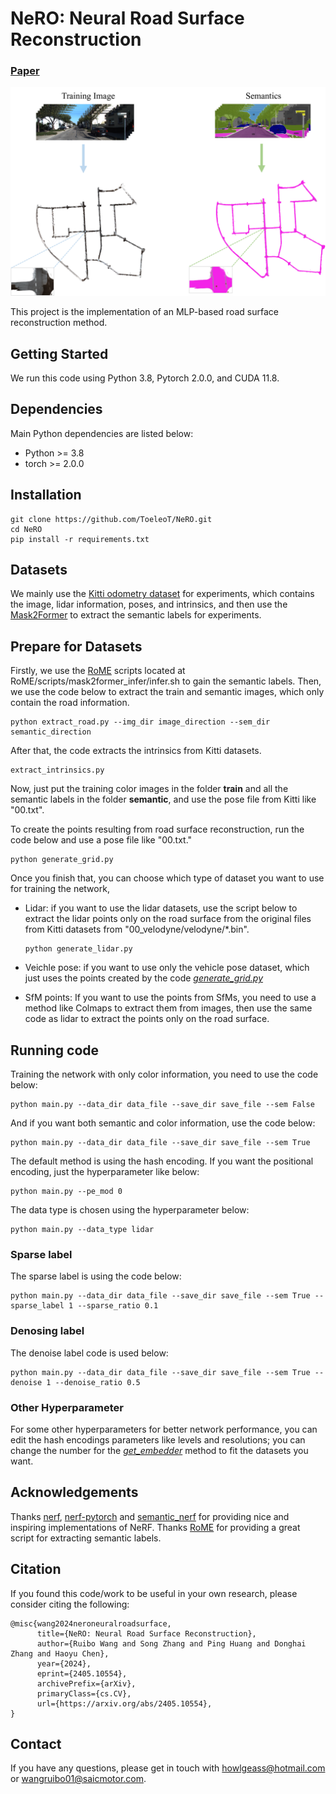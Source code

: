 # NeRO: Neural Road Surface Reconstruction

### [Paper](https://arxiv.org/abs/2405.10554)

![image](https://github.com/ToeleoT/NeRO/blob/main/imgs/road.png)

This project is the implementation of an MLP-based road surface reconstruction method.

## Getting Started

We run this code using Python 3.8, Pytorch 2.0.0, and CUDA 11.8.

## Dependencies

Main Python dependencies are listed below:

- Python >= 3.8
- torch >= 2.0.0 

## Installation

```
git clone https://github.com/ToeleoT/NeRO.git
cd NeRO
pip install -r requirements.txt
```

## Datasets

We mainly use the [Kitti odometry dataset](https://www.cvlibs.net/datasets/kitti/eval_odometry.php) for experiments, which contains the image, lidar information, poses, and intrinsics, and then use the [Mask2Former](https://github.com/facebookresearch/Mask2Former?tab=readme-ov-file) to extract the semantic labels for experiments.

## Prepare for Datasets

Firstly, we use the [RoME](https://github.com/DRosemei/RoMe) scripts located at RoME/scripts/mask2former_infer/infer.sh to gain the semantic labels. Then, we use the code below to extract the train and semantic images, which only contain the road information.

```
python extract_road.py --img_dir image_direction --sem_dir semantic_direction
```

After that, the code extracts the intrinsics from Kitti datasets.

```
extract_intrinsics.py
```

Now, just put the training color images in the folder **train** and all the semantic labels in the folder **semantic**, and use the pose file from Kitti like "00.txt". 

To create the points resulting from road surface reconstruction, run the code below and use a pose file like "00.txt."

```
python generate_grid.py
```

Once you finish that, you can choose which type of dataset you want to use for training the network, 

- Lidar: if you want to use the lidar datasets, use the script below to extract the lidar points only on the road surface from the original files from Kitti datasets from "00_velodyne/velodyne/*.bin".

  ```
  python generate_lidar.py
  ```

- Veichle pose: if you want to use only the vehicle pose dataset, which just uses the points created by the code *<u>generate_grid.py</u>*

- SfM points: If you want to use the points from SfMs, you need to use a method like Colmaps to extract them from images, then use the same code as lidar to extract the points only on the road surface.

## Running code

Training the network with only color information, you need to use the code below:

```
python main.py --data_dir data_file --save_dir save_file --sem False
```

And if you want both semantic and color information, use the code below:

```
python main.py --data_dir data_file --save_dir save_file --sem True
```

The default method is using the hash encoding. If you want the positional encoding, just the hyperparameter like below:

```
python main.py --pe_mod 0
```

The data type is chosen using the hyperparameter below:

```
python main.py --data_type lidar
```

### Sparse label

The sparse label is using the code below:

```
python main.py --data_dir data_file --save_dir save_file --sem True --sparse_label 1 --sparse_ratio 0.1
```

### Denosing label

The denoise label code is used below:

```
python main.py --data_dir data_file --save_dir save_file --sem True --denoise 1 --denoise_ratio 0.5
```

### Other Hyperparameter

For some other hyperparameters for better network performance, you can edit the hash encodings parameters like levels and resolutions; you can change the number for the *<u>get_embedder</u>* method to fit the datasets you want.

## Acknowledgements

Thanks [nerf](https://github.com/bmild/nerf), [nerf-pytorch](https://github.com/yenchenlin/nerf-pytorch) and [semantic_nerf](https://github.com/Harry-Zhi/semantic_nerf) for providing nice and inspiring implementations of NeRF. Thanks [RoME](https://github.com/DRosemei/RoMe) for providing a great script for extracting semantic labels.

## Citation

If you found this code/work to be useful in your own research, please consider citing the following:

```
@misc{wang2024neroneuralroadsurface,
      title={NeRO: Neural Road Surface Reconstruction}, 
      author={Ruibo Wang and Song Zhang and Ping Huang and Donghai Zhang and Haoyu Chen},
      year={2024},
      eprint={2405.10554},
      archivePrefix={arXiv},
      primaryClass={cs.CV},
      url={https://arxiv.org/abs/2405.10554}, 
}
```

## Contact

If you have any questions, please get in touch with howlgeass@hotmail.com or wangruibo01@saicmotor.com.

